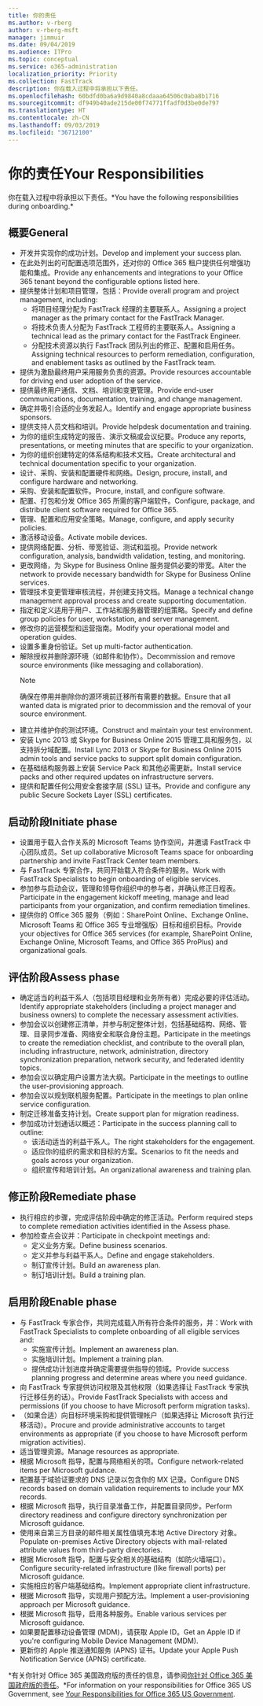 ```yaml
---
title: 你的责任
ms.author: v-rberg
author: v-rberg-msft
manager: jimmuir
ms.date: 09/04/2019
ms.audience: ITPro
ms.topic: conceptual
ms.service: o365-administration
localization_priority: Priority
ms.collection: FastTrack
description: 你在载入过程中将承担以下责任。
ms.openlocfilehash: 60bdfd0ba6a9d9840a8cdaaa64506c0aba8b1716
ms.sourcegitcommit: df949b40ade215de00f74771ffadf0d3be0de797
ms.translationtype: HT
ms.contentlocale: zh-CN
ms.lasthandoff: 09/03/2019
ms.locfileid: "36712100"
---
```

# <a name="your-responsibilities"></a><span data-ttu-id="3dba1-103">你的责任</span><span class="sxs-lookup"><span data-stu-id="3dba1-103">Your Responsibilities</span></span>

<span data-ttu-id="3dba1-104">你在载入过程中将承担以下责任。\*</span><span class="sxs-lookup"><span data-stu-id="3dba1-104">You have the following responsibilities during onboarding.\*</span></span>
  
## <a name="general"></a><span data-ttu-id="3dba1-105">概要</span><span class="sxs-lookup"><span data-stu-id="3dba1-105">General</span></span>

- <span data-ttu-id="3dba1-106">开发并实现你的成功计划。</span><span class="sxs-lookup"><span data-stu-id="3dba1-106">Develop and implement your success plan.</span></span>
- <span data-ttu-id="3dba1-107">在此处列出的可配置选项范围外，还对你的 Office 365 租户提供任何增强功能和集成。</span><span class="sxs-lookup"><span data-stu-id="3dba1-107">Provide any enhancements and integrations to your Office 365 tenant beyond the configurable options listed here.</span></span>  
- <span data-ttu-id="3dba1-108">提供整体计划和项目管理，包括：</span><span class="sxs-lookup"><span data-stu-id="3dba1-108">Provide overall program and project management, including:</span></span> 
  - <span data-ttu-id="3dba1-109">将项目经理分配为 FastTrack 经理的主要联系人。</span><span class="sxs-lookup"><span data-stu-id="3dba1-109">Assigning a project manager as the primary contact for the FastTrack Manager.</span></span>
  - <span data-ttu-id="3dba1-110">将技术负责人分配为 FastTrack 工程师的主要联系人。</span><span class="sxs-lookup"><span data-stu-id="3dba1-110">Assigning a technical lead as the primary contact for the FastTrack Engineer.</span></span>
  - <span data-ttu-id="3dba1-111">分配技术资源以执行 FastTrack 团队列出的修正、配置和启用任务。</span><span class="sxs-lookup"><span data-stu-id="3dba1-111">Assigning technical resources to perform remediation, configuration, and enablement tasks as outlined by the FastTrack team.</span></span> 
- <span data-ttu-id="3dba1-112">提供为激励最终用户采用服务负责的资源。</span><span class="sxs-lookup"><span data-stu-id="3dba1-112">Provide resources accountable for driving end user adoption of the service.</span></span> 
- <span data-ttu-id="3dba1-113">提供最终用户通信、文档、培训和变更管理。</span><span class="sxs-lookup"><span data-stu-id="3dba1-113">Provide end-user communications, documentation, training, and change management.</span></span>
- <span data-ttu-id="3dba1-114">确定并吸引合适的业务发起人。</span><span class="sxs-lookup"><span data-stu-id="3dba1-114">Identify and engage appropriate business sponsors.</span></span>  
- <span data-ttu-id="3dba1-115">提供支持人员文档和培训。</span><span class="sxs-lookup"><span data-stu-id="3dba1-115">Provide helpdesk documentation and training.</span></span>  
- <span data-ttu-id="3dba1-116">为你的组织生成特定的报告、演示文稿或会议纪要。</span><span class="sxs-lookup"><span data-stu-id="3dba1-116">Produce any reports, presentations, or meeting minutes that are specific to your organization.</span></span> 
- <span data-ttu-id="3dba1-117">为你的组织创建特定的体系结构和技术文档。</span><span class="sxs-lookup"><span data-stu-id="3dba1-117">Create architectural and technical documentation specific to your organization.</span></span>   
- <span data-ttu-id="3dba1-118">设计、采购、安装和配置硬件和网络。</span><span class="sxs-lookup"><span data-stu-id="3dba1-118">Design, procure, install, and configure hardware and networking.</span></span>   
- <span data-ttu-id="3dba1-119">采购、安装和配置软件。</span><span class="sxs-lookup"><span data-stu-id="3dba1-119">Procure, install, and configure software.</span></span>  
- <span data-ttu-id="3dba1-120">配置、打包和分发 Office 365 所需的客户端软件。</span><span class="sxs-lookup"><span data-stu-id="3dba1-120">Configure, package, and distribute client software required for Office 365.</span></span>  
- <span data-ttu-id="3dba1-121">管理、配置和应用安全策略。</span><span class="sxs-lookup"><span data-stu-id="3dba1-121">Manage, configure, and apply security policies.</span></span>
- <span data-ttu-id="3dba1-122">激活移动设备。</span><span class="sxs-lookup"><span data-stu-id="3dba1-122">Activate mobile devices.</span></span>
- <span data-ttu-id="3dba1-123">提供网络配置、分析、带宽验证、测试和监视。</span><span class="sxs-lookup"><span data-stu-id="3dba1-123">Provide network configuration, analysis, bandwidth validation, testing, and monitoring.</span></span> 
- <span data-ttu-id="3dba1-124">更改网络，为 Skype for Business Online 服务提供必要的带宽。</span><span class="sxs-lookup"><span data-stu-id="3dba1-124">Alter the network to provide necessary bandwidth for Skype for Business Online services.</span></span> 
- <span data-ttu-id="3dba1-125">管理技术变更管理审核流程，并创建支持文档。</span><span class="sxs-lookup"><span data-stu-id="3dba1-125">Manage a technical change management approval process and create supporting documentation.</span></span>  
- <span data-ttu-id="3dba1-126">指定和定义适用于用户、工作站和服务器管理的组策略。</span><span class="sxs-lookup"><span data-stu-id="3dba1-126">Specify and define group policies for user, workstation, and server management.</span></span> 
- <span data-ttu-id="3dba1-127">修改你的运营模型和运营指南。</span><span class="sxs-lookup"><span data-stu-id="3dba1-127">Modify your operational model and operation guides.</span></span> 
- <span data-ttu-id="3dba1-128">设置多重身份验证。</span><span class="sxs-lookup"><span data-stu-id="3dba1-128">Set up multi-factor authentication.</span></span>  
- <span data-ttu-id="3dba1-129">解除授权并删除源环境（如邮件和协作）。</span><span class="sxs-lookup"><span data-stu-id="3dba1-129">Decommission and remove source environments (like messaging and collaboration).</span></span> 
    > [!NOTE]
    > <span data-ttu-id="3dba1-130">确保在停用并删除你的源环境前迁移所有需要的数据。</span><span class="sxs-lookup"><span data-stu-id="3dba1-130">Ensure that all wanted data is migrated prior to decommission and the removal of your source environment.</span></span> 
- <span data-ttu-id="3dba1-131">建立并维护你的测试环境。</span><span class="sxs-lookup"><span data-stu-id="3dba1-131">Construct and maintain your test environment.</span></span>  
- <span data-ttu-id="3dba1-132">安装 Lync 2013 或 Skype for Business Online 2015 管理工具和服务包，以支持拆分域配置。</span><span class="sxs-lookup"><span data-stu-id="3dba1-132">Install Lync 2013 or Skype for Business Online 2015 admin tools and service packs to support split domain configuration.</span></span>
- <span data-ttu-id="3dba1-133">在基础结构服务器上安装 Service Pack 和其他必需更新。</span><span class="sxs-lookup"><span data-stu-id="3dba1-133">Install service packs and other required updates on infrastructure servers.</span></span> 
- <span data-ttu-id="3dba1-134">提供和配置任何公用安全套接字层 (SSL) 证书。</span><span class="sxs-lookup"><span data-stu-id="3dba1-134">Provide and configure any public Secure Sockets Layer (SSL) certificates.</span></span> 
    
## <a name="initiate-phase"></a><span data-ttu-id="3dba1-135">启动阶段</span><span class="sxs-lookup"><span data-stu-id="3dba1-135">Initiate phase</span></span>

- <span data-ttu-id="3dba1-136">设置用于载入合作关系的 Microsoft Teams 协作空间，并邀请 FastTrack 中心团队成员。</span><span class="sxs-lookup"><span data-stu-id="3dba1-136">Set up collaborative Microsoft Teams space for onboarding partnership and invite FastTrack Center team members.</span></span>   
- <span data-ttu-id="3dba1-137">与 FastTrack 专家合作，共同开始载入符合条件的服务。</span><span class="sxs-lookup"><span data-stu-id="3dba1-137">Work with FastTrack Specialists to begin onboarding of eligible services.</span></span>    
- <span data-ttu-id="3dba1-138">参加参与启动会议，管理和领导你组织中的参与者，并确认修正日程表。</span><span class="sxs-lookup"><span data-stu-id="3dba1-138">Participate in the engagement kickoff meeting, manage and lead participants from your organization, and confirm remediation timelines.</span></span>   
- <span data-ttu-id="3dba1-139">提供你的 Office 365 服务（例如：SharePoint Online、Exchange Online、Microsoft Teams 和 Office 365 专业增强版）目标和组织目标。</span><span class="sxs-lookup"><span data-stu-id="3dba1-139">Provide your objectives for Office 365 services (for example, SharePoint Online, Exchange Online, Microsoft Teams, and Office 365 ProPlus) and organizational goals.</span></span>
    
## <a name="assess-phase"></a><span data-ttu-id="3dba1-140">评估阶段</span><span class="sxs-lookup"><span data-stu-id="3dba1-140">Assess phase</span></span>

- <span data-ttu-id="3dba1-141">确定适当的利益干系人（包括项目经理和业务所有者）完成必要的评估活动。</span><span class="sxs-lookup"><span data-stu-id="3dba1-141">Identify appropriate stakeholders (including a project manager and business owners) to complete the necessary assessment activities.</span></span>    
- <span data-ttu-id="3dba1-142">参加会议以创建修正清单，并参与制定整体计划，包括基础结构、网络、管理、目录同步准备、网络安全和联合身份主题。</span><span class="sxs-lookup"><span data-stu-id="3dba1-142">Participate in the meetings to create the remediation checklist, and contribute to the overall plan, including infrastructure, network, administration, directory synchronization preparation, network security, and federated identity topics.</span></span>   
- <span data-ttu-id="3dba1-143">参加会议以确定用户设置方法大纲。</span><span class="sxs-lookup"><span data-stu-id="3dba1-143">Participate in the meetings to outline the user-provisioning approach.</span></span>  
- <span data-ttu-id="3dba1-144">参加会议以规划联机服务配置。</span><span class="sxs-lookup"><span data-stu-id="3dba1-144">Participate in the meetings to plan online service configuration.</span></span>    
- <span data-ttu-id="3dba1-145">制定迁移准备支持计划。</span><span class="sxs-lookup"><span data-stu-id="3dba1-145">Create support plan for migration readiness.</span></span> 
- <span data-ttu-id="3dba1-146">参加成功计划通话以概述：</span><span class="sxs-lookup"><span data-stu-id="3dba1-146">Participate in the success planning call to outline:</span></span>   
  - <span data-ttu-id="3dba1-147">该活动适当的利益干系人。</span><span class="sxs-lookup"><span data-stu-id="3dba1-147">The right stakeholders for the engagement.</span></span>  
  - <span data-ttu-id="3dba1-148">适应你的组织的需求和目标的方案。</span><span class="sxs-lookup"><span data-stu-id="3dba1-148">Scenarios to fit the needs and goals across your organization.</span></span>
  - <span data-ttu-id="3dba1-149">组织宣传和培训计划。</span><span class="sxs-lookup"><span data-stu-id="3dba1-149">An organizational awareness and training plan.</span></span>
    
## <a name="remediate-phase"></a><span data-ttu-id="3dba1-150">修正阶段</span><span class="sxs-lookup"><span data-stu-id="3dba1-150">Remediate phase</span></span>

- <span data-ttu-id="3dba1-151">执行相应的步骤，完成评估阶段中确定的修正活动。</span><span class="sxs-lookup"><span data-stu-id="3dba1-151">Perform required steps to complete remediation activities identified in the Assess phase.</span></span> 
- <span data-ttu-id="3dba1-152">参加检查点会议并：</span><span class="sxs-lookup"><span data-stu-id="3dba1-152">Participate in checkpoint meetings and:</span></span> 
  - <span data-ttu-id="3dba1-153">定义业务方案。</span><span class="sxs-lookup"><span data-stu-id="3dba1-153">Define business scenarios.</span></span>   
  - <span data-ttu-id="3dba1-154">定义并参与利益干系人。</span><span class="sxs-lookup"><span data-stu-id="3dba1-154">Define and engage stakeholders.</span></span>
  - <span data-ttu-id="3dba1-155">制订宣传计划。</span><span class="sxs-lookup"><span data-stu-id="3dba1-155">Build an awareness plan.</span></span> 
  - <span data-ttu-id="3dba1-156">制订培训计划。</span><span class="sxs-lookup"><span data-stu-id="3dba1-156">Build a training plan.</span></span>
    
## <a name="enable-phase"></a><span data-ttu-id="3dba1-157">启用阶段</span><span class="sxs-lookup"><span data-stu-id="3dba1-157">Enable phase</span></span>

- <span data-ttu-id="3dba1-158">与 FastTrack 专家合作，共同完成载入所有符合条件的服务，并：</span><span class="sxs-lookup"><span data-stu-id="3dba1-158">Work with FastTrack Specialists to complete onboarding of all eligible services and:</span></span>  
  - <span data-ttu-id="3dba1-159">实施宣传计划。</span><span class="sxs-lookup"><span data-stu-id="3dba1-159">Implement an awareness plan.</span></span>  
  - <span data-ttu-id="3dba1-160">实施培训计划。</span><span class="sxs-lookup"><span data-stu-id="3dba1-160">Implement a training plan.</span></span> 
  - <span data-ttu-id="3dba1-161">提供成功计划进度并确定需要提供指导的领域。</span><span class="sxs-lookup"><span data-stu-id="3dba1-161">Provide success planning progress and determine areas where you need guidance.</span></span>
- <span data-ttu-id="3dba1-162">向 FastTrack 专家提供访问权限及其他权限（如果选择让 FastTrack 专家执行迁移任务的话）。</span><span class="sxs-lookup"><span data-stu-id="3dba1-162">Provide FastTrack Specialists with access and permissions (if you choose to have Microsoft perform migration tasks).</span></span>  
- <span data-ttu-id="3dba1-163">（如果合适）向目标环境采购和提供管理帐户（如果选择让 Microsoft 执行迁移活动）。</span><span class="sxs-lookup"><span data-stu-id="3dba1-163">Procure and provide administrative accounts to target environments as appropriate (if you choose to have Microsoft perform migration activities).</span></span>   
- <span data-ttu-id="3dba1-164">适当管理资源。</span><span class="sxs-lookup"><span data-stu-id="3dba1-164">Manage resources as appropriate.</span></span>   
- <span data-ttu-id="3dba1-165">根据 Microsoft 指导，配置与网络相关的项。</span><span class="sxs-lookup"><span data-stu-id="3dba1-165">Configure network-related items per Microsoft guidance.</span></span>  
- <span data-ttu-id="3dba1-166">配置基于域验证要求的 DNS 记录以包含你的 MX 记录。</span><span class="sxs-lookup"><span data-stu-id="3dba1-166">Configure DNS records based on domain validation requirements to include your MX records.</span></span>   
- <span data-ttu-id="3dba1-167">根据 Microsoft 指导，执行目录准备工作，并配置目录同步。</span><span class="sxs-lookup"><span data-stu-id="3dba1-167">Perform directory readiness and configure directory synchronization per Microsoft guidance.</span></span>
- <span data-ttu-id="3dba1-168">使用来自第三方目录的邮件相关属性值填充本地 Active Directory 对象。</span><span class="sxs-lookup"><span data-stu-id="3dba1-168">Populate on-premises Active Directory objects with mail-related attribute values from third-party directories.</span></span>   
- <span data-ttu-id="3dba1-169">根据 Microsoft 指导，配置与安全相关的基础结构（如防火墙端口）。</span><span class="sxs-lookup"><span data-stu-id="3dba1-169">Configure security-related infrastructure (like firewall ports) per Microsoft guidance.</span></span>
- <span data-ttu-id="3dba1-170">实施相应的客户端基础结构。</span><span class="sxs-lookup"><span data-stu-id="3dba1-170">Implement appropriate client infrastructure.</span></span>  
- <span data-ttu-id="3dba1-171">根据 Microsoft 指导，实现用户预配方法。</span><span class="sxs-lookup"><span data-stu-id="3dba1-171">Implement a user-provisioning approach per Microsoft guidance.</span></span>  
- <span data-ttu-id="3dba1-172">根据 Microsoft 指导，启用各种服务。</span><span class="sxs-lookup"><span data-stu-id="3dba1-172">Enable various services per Microsoft guidance.</span></span>  
- <span data-ttu-id="3dba1-173">如果要配置移动设备管理 (MDM)，请获取 Apple ID。</span><span class="sxs-lookup"><span data-stu-id="3dba1-173">Get an Apple ID if you're configuring Mobile Device Management (MDM).</span></span>   
- <span data-ttu-id="3dba1-174">更新你的 Apple 推送通知服务 (APNS) 证书。</span><span class="sxs-lookup"><span data-stu-id="3dba1-174">Update your Apple Push Notification Service (APNS) certificate.</span></span>
    
<span data-ttu-id="3dba1-175">\*有关你针对 Office 365 美国政府版的责任的信息，请参阅[你针对 Office 365 美国政府版的责任](US-Gov-appendix-your-responsibilities.md)。</span><span class="sxs-lookup"><span data-stu-id="3dba1-175">\*For information on your responsibilities for Office 365 US Government, see [Your Responsibilities for Office 365 US Government](US-Gov-appendix-your-responsibilities.md).</span></span>
  

